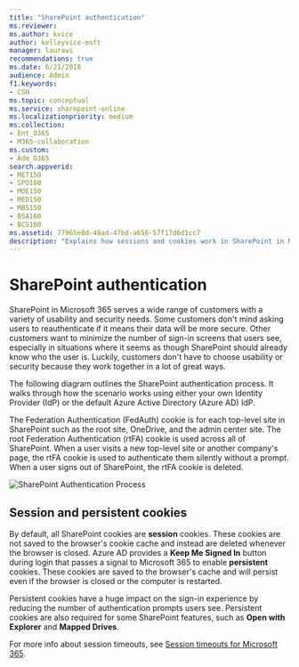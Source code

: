 ```yaml
---
title: "SharePoint authentication"
ms.reviewer: 
ms.author: kvice
author: kelleyvice-msft
manager: laurawi
recommendations: true
ms.date: 6/21/2018
audience: Admin
f1.keywords:
- CSH
ms.topic: conceptual
ms.service: sharepoint-online
ms.localizationpriority: medium
ms.collection: 
- Ent_O365
- M365-collaboration
ms.custom: 
- Adm_O365
search.appverid:
- MET150
- SPO160
- MOE150
- MED150
- MBS150
- BSA160
- BCS160
ms.assetid: 77965e8d-48ad-47bd-a656-57f17d6d1cc7
description: "Explains how sessions and cookies work in SharePoint in Microsoft 365."
---
```


# SharePoint authentication

SharePoint in Microsoft 365 serves a wide range of customers with a variety of usability and security needs. Some customers don't mind asking users to reauthenticate if it means their data will be more secure. Other customers want to minimize the number of sign-in screens that users see, especially in situations where it seems as though SharePoint should already know who the user is. Luckily, customers don't have to choose usability or security because they work together in a lot of great ways.
  
The following diagram outlines the SharePoint authentication process. It walks through how the scenario works using either your own Identity Provider (IdP) or the default Azure Active Directory (Azure AD) IdP.
  
The Federation Authentication (FedAuth) cookie is for each top-level site in SharePoint such as the root site, OneDrive, and the admin center site. The root Federation Authentication (rtFA) cookie is used across all of SharePoint. When a user visits a new top-level site or another company's page, the rtFA cookie is used to authenticate them silently without a prompt. When a user signs out of SharePoint, the rtFA cookie is deleted.
  
![SharePoint Authentication Process](media/480bc4e7-d28e-42e0-9901-a58ca5fd6ee9.png)
  
## Session and persistent cookies

By default, all SharePoint cookies are **session** cookies. These cookies are not saved to the browser's cookie cache and instead are deleted whenever the browser is closed. Azure AD provides a **Keep Me Signed In** button during login that passes a signal to Microsoft 365 to enable **persistent** cookies. These cookies are saved to the browser's cache and will persist even if the browser is closed or the computer is restarted. 
  
Persistent cookies have a huge impact on the sign-in experience by reducing the number of authentication prompts users see. Persistent cookies are also required for some SharePoint features, such as **Open with Explorer** and **Mapped Drives**. 
  
For more info about session timeouts, see [Session timeouts for Microsoft 365](/office365/enterprise/session-timeouts).
  

